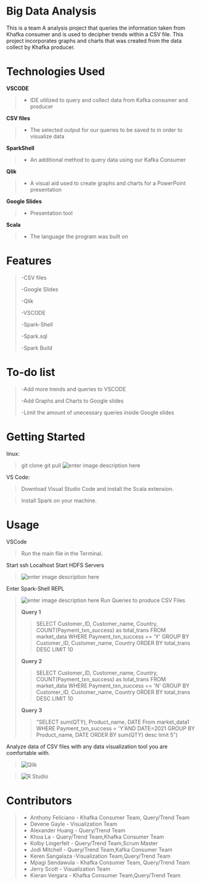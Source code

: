 # Big Data Analysis

This is a team A analysis project that queries the information taken from Khafka consumer and is used to decipher trends within a CSV file. This project incorporates graphs and charts that was created from the data collect by Khafka producer.


# Technologies Used

**VSCODE**
>- IDE utilized to query and collect data from Kafka consumer and producer

**CSV files**
>- The selected output for our queries to be saved to in order to visualize data

**SparkShell**
>- An additional method to query data using our Kafka Consumer

**Qlik**
>- A visual aid used to create graphs and charts for a PowerPoint presentation

**Google Slides**
>- Presentation tool

**Scala**
>- The language the program was built on

# Features
>-CSV files
>
>-Google Slides
>
>-Qlik
>
>-VSCODE
>
>-Spark-Shell
>
>-Spark.sql
>
>-Spark Build 
>
# To-do list
>-Add more trends and queries to VSCODE
>
>-Add Graphs and Charts to Google slides
>
>-Limit the amount of unecessary queries inside Google slides
>

# Getting Started

linux:
>git clone 
>git pull 
>![enter image description here](https://ucarecdn.com/bd26066f-2180-4d40-bab5-3024a950a955/ScreenShot20220622at100249AM.png)


VS Code: 
>Download Visual Studio Code and install the Scala extension.
>



>Install Spark on your machine.

# Usage

VSCode
>Run the main file in the Terminal.
>
>
Start ssh Localhost
Start HDFS Servers

>![enter image description here](https://ucarecdn.com/a0ee2163-6137-4f79-81b8-73fef82f9ee4/ScreenShot20220601at125037PM.png)
>
Enter Spark-Shell REPL 
>
>![enter image description here](https://ucarecdn.com/39d50981-4ce2-46cb-8241-ef33ef70dc14/ScreenShot20220622at95943AM.png)
>Run Queries to produce CSV Files
>
>**Query 1**
>>SELECT Customer_ID, Customer_name, Country, COUNT(Payment_txn_success) as total_trans FROM market_data WHERE Payment_txn_success == 'Y' GROUP BY Customer_ID, Customer_name, Country ORDER BY total_trans DESC LIMIT 10
>
>**Query 2**
>>SELECT Customer_ID, Customer_name, Country, COUNT(Payment_txn_success) as total_trans FROM market_data WHERE Payment_txn_success == 'N' GROUP BY Customer_ID, Customer_name, Country ORDER BY total_trans DESC LIMIT 10
>
>**Query 3**
>>"SELECT sum(QTY), Product_name, DATE From market_data1 WHERE Payment_txn_success = 'Y'AND DATE=2021 GROUP BY Product_name, DATE ORDER BY sum(QTY) desc limit 5")
>
>>
>
>>

Analyze data of CSV files with any data visualization tool you are comfortable with. 
>![Qlik](https://ucarecdn.com/3f7df306-adc0-4c28-a59b-fad088cc33a1/qlikvectorlogosmall.png)

>![R Studio](https://ucarecdn.com/08129904-899e-484d-99fb-197df7293ea8/R.png)
# Contributors
>- Anthony Feliciano - Khafka Consumer Team, Query/Trend Team
>- Devene Gayle - Visualization Team
>- Alexander Huang - Query/Trend Team 
>- Khoa La - Query/Trend Team,Khafka Consumer Team 
>- Kolby Lingerfelt - Query/Trend Team,Scrum Master
>- Jodi Mitchell - Query/Trend Team,Kafka Consumer Team
>- Keren Sangalaza -Visualization Team,Query/Trend Team
>- Mpagi Sendawula - Khafka Consumer Team, Query/Trend Team
>- Jerry Scott - Visualization Team
>- Kieran Vergara - Khafka Consumer Team,Query/Trend Team

